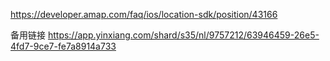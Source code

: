 https://developer.amap.com/faq/ios/location-sdk/position/43166


备用链接
https://app.yinxiang.com/shard/s35/nl/9757212/63946459-26e5-4fd7-9ce7-fe7a8914a733